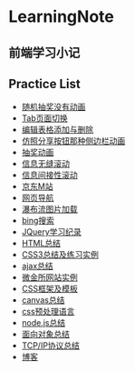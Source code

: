 # LearningNote


前端学习小记
---


Practice List
---

- [随机抽奖没有动画](./s_001抽奖系统/readme.md)
- [Tab页面切换](./s_002Tab切换/readme.md)
- [编辑表格添加与删除](./s_003表格增删/readme.md)
- [仿照分享按钮那种侧边栏动画](./s_004侧边栏滑动动画/readme.md)
- [抽奖动画](./s_005抽奖动画/readme.md)
- [信息无缝滚动](./s_006信息条无缝滚动/readme.md)
- [信息间接性滚动](./s_007信息条间接性滚动/readme.md)
- [京东M站](./s_008JDmobile/readme.md)
- [网页导航](./s_009网页导航/readme.md)
- [瀑布流图片加载](./s_010图片的瀑布流布局/readme.md)
- [bing搜索](./s_011智能搜索框/readme.md)
- [JQuery学习纪录](./s_012jquery练习项目&js纪录)
- [HTML总结](./s_013HTML知识点总结)
- [CSS3总结及练习实例](./s_014CSS3知识点总结/CSS&CSS3知识点总结.md)
- [ajax总结](./s_015ajax/ajax.md)
- [微金所网站实例](./s_017weijinsuo/note.md)
- [CSS框架及模板](./s_016框架和模板引擎)
- [canvas总结](./s_018canvas/canvas&svg.md)
- [css预处理语言](./s_019css框架)
- [node.js总结](./s_020nodejs/node.js.md)
- [面向对象总结](./s_021面向对象/faceToObject.md)
- [TCP/IP协议总结](./s_022TCP协议和IP协议/readme.md)
- [博客](./s_023myBlog/BlogNote.md)




​





